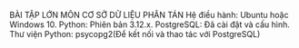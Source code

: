 BÀI TẬP LỚN MÔN CƠ SỞ DỮ LIỆU PHÂN TÁN
Hệ điều hành: Ubuntu hoặc Windows 10.
Python: Phiên bản 3.12.x.
PostgreSQL: Đã cài đặt và cấu hình.
Thư viện Python: psycopg2(Để kết nối và thao tác với PostgreSQL)
